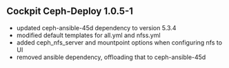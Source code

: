 ## Cockpit Ceph-Deploy 1.0.5-1

* updated ceph-ansible-45d dependency to version 5.3.4
* modified default templates for all.yml and nfss.yml
* added ceph_nfs_server and mountpoint options when configuring nfs to UI
* removed ansible dependency, offloading that to ceph-ansible-45d